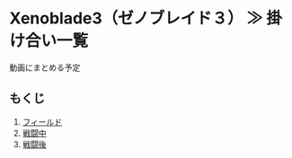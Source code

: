 # Xenoblade3（ゼノブレイド３） ≫ 掛け合い一覧


動画にまとめる予定

## もくじ

1. [フィールド](./フィールド.md)
1. [戦闘中](./戦闘中.md)
1. [戦闘後](./戦闘後.md)


